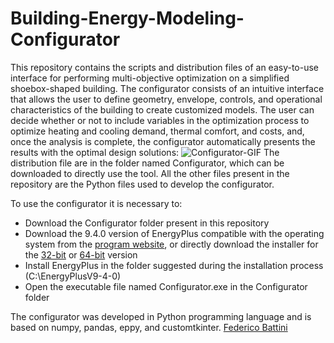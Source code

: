 # Building-Energy-Modeling-Configurator
This repository contains the scripts and distribution files of an easy-to-use interface for performing multi-objective optimization on a simplified shoebox-shaped building. The configurator consists of an intuitive interface that allows the user to define geometry, envelope, controls, and operational characteristics of the building to create customized models. The user can decide whether or not to include variables in the optimization process to optimize heating and cooling demand, thermal comfort, and costs, and, once the analysis is complete, the configurator automatically presents the results with the optimal design solutions:
![Configurator-GIF](https://github.com/fbattini/Building-Energy-Modeling-Configurator/assets/71373172/764c4435-da1a-4f52-ba9e-3052162a8fe7)
The distribution file are in the folder named Configurator, which can be downloaded to directly use the tool. All the other files present in the repository are the Python files used to develop the configurator.

To use the configurator it is necessary to:
- Download the Configurator folder present in this repository
- Download the 9.4.0 version of EnergyPlus compatible with the operating system from the [program website](https://github.com/NREL/EnergyPlus/releases/tag/v9.4.0), or directly download the installer for the [32-bit](https://github.com/NREL/EnergyPlus/releases/download/v9.4.0/EnergyPlus-9.4.0-998c4b761e-Windows-i386.exe) or [64-bit](https://github.com/NREL/EnergyPlus/releases/download/v9.4.0/EnergyPlus-9.4.0-998c4b761e-Windows-x86_64.exe) version
- Install EnergyPlus in the folder suggested during the installation process (C:\EnergyPlusV9-4-0)
- Open the executable file named Configurator.exe in the Configurator folder

The configurator was developed in Python programming language and is based on numpy, pandas, eppy, and customtkinter.
[Federico Battini](https://www.linkedin.com/in/federico-battini/)

